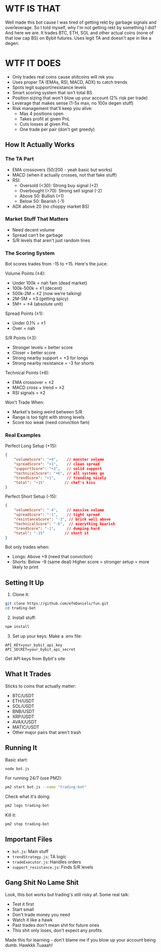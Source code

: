 # WTF IS THAT

Well made this bot cause I was tired of getting rekt by garbage signals and overleverage. So I told myself, why I'm not getting rekt by something I did? And here we are. It trades BTC, ETH, SOL and other actual coins (none of that low cap BS) on Bybit futures. Uses legit TA and doesn't ape in like a degen.

# WTF IT DOES

- Only trades real coins cause shitcoins will rek you
- Uses proper TA (EMAs, RSI, MACD, ADX) to catch trends
- Spots legit support/resistance levels
- Smart scoring system that isn't total BS
- Position sizing that won't blow up your account (2% risk per trade)
- Leverage that makes sense (1-5x max, no 100x degen stuff)
- Risk management that'll keep you alive:
  - Max 4 positions open
  - Takes profit at given PnL
  - Cuts losses at given PnL
  - One trade per pair (don't get greedy)

## How It Actually Works

### The TA Part
- EMA crossovers (50/200 - yeah basic but works)
- MACD (when it actually crosses, not that fake stuff)
- RSI: 
  - Oversold (<30): Strong buy signal (+2)
  - Overbought (>70): Strong sell signal (-2)
  - Above 50: Bullish (+1)
  - Below 50: Bearish (-1)
- ADX above 20 (no choppy market BS)

### Market Stuff That Matters
- Need decent volume
- Spread can't be garbage
- S/R levels that aren't just random lines

### The Scoring System

Bot scores trades from -15 to +15. Here's the juice:

Volume Points (±4):
- Under 100k = nah fam (dead market)
- 100k-500k = ±1 (decent)
- 500k-2M = ±2 (now we're talking)
- 2M-5M = ±3 (getting spicy)
- 5M+ = ±4 (absolute unit)

Spread Points (±1):
- Under 0.1% = ±1
- Over = nah

S/R Points (±3):
- Stronger levels = better score
- Closer = better score
- Strong nearby support = +3 for longs
- Strong nearby resistance = -3 for shorts

Technical Points (±6):
- EMA crossover = ±2
- MACD cross + trend = ±2
- RSI signals = ±2

Won't Trade When:
- Market's being weird between S/R
- Range is too tight with strong levels
- Score too weak (need conviction fam)

### Real Examples

Perfect Long Setup (+15):
```json
{
    "volumeScore": "+4",    // monster volume
    "spreadScore": "+1",    // clean spread
    "supportScore": "+3",   // solid support
    "technicalScore": "+6", // all systems go
    "trendScore": "+1",     // trending nicely
    "total": "+15"         // chef's kiss
}
```

Perfect Short Setup (-15):
```json
{
    "volumeScore": "-4",    // massive volume
    "spreadScore": "-1",    // tight spread
    "resistanceScore": "-3", // brick wall above
    "technicalScore": "-6",  // everything bearish
    "trendScore": "-1",     // dumping hard
    "total": "-15"         // short it
}
```

Bot only trades when:
- Longs: Above +9 (need that conviction)
- Shorts: Below -9 (same deal)
Higher score = stronger setup = more likely to print

## Setting It Up

1. Clone it:
```bash
git clone https://github.com/efeDaniels/fun.git
cd trading-bot
```

2. Install stuff:
```bash
npm install
```

3. Set up your keys:
Make a .env file:
```plaintext
API_KEY=your_bybit_api_key
API_SECRET=your_bybit_api_secret
```

Get API keys from Bybit's site

## What It Trades

Sticks to coins that actually matter:
- BTC/USDT
- ETH/USDT
- SOL/USDT
- BNB/USDT
- XRP/USDT
- AVAX/USDT
- MATIC/USDT
- Other major pairs that aren't trash

## Running It

Basic start:
```bash
node bot.js
```

For running 24/7 (use PM2):
```bash
pm2 start bot.js --name "trading-bot"
```

Check what it's doing:
```bash
pm2 logs trading-bot
```

Kill it:
```bash
pm2 stop trading-bot
```

## Important Files
- `bot.js`: Main stuff
- `trendStrategy.js`: TA logic
- `tradeExecutor.js`: Handles orders
- `support_resistance.js`: Finds S/R levels

## Gang Shit No Lame Shit

Look, this bot works but trading's still risky af. Some real talk:
- Test it first
- Start small
- Don't trade money you need
- Watch it like a hawk
- Past trades don't mean shit for future ones
- This shit only loses, don't expect any profits

Made this for learning - don't blame me if you blow up your account being dumb. Hawkkk Tuaaah!